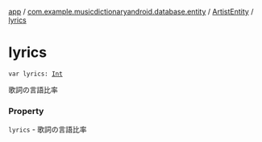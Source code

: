 [app](../../index.md) / [com.example.musicdictionaryandroid.database.entity](../index.md) / [ArtistEntity](index.md) / [lyrics](./lyrics.md)

# lyrics

`var lyrics: `[`Int`](https://kotlinlang.org/api/latest/jvm/stdlib/kotlin/-int/index.html)

歌詞の言語比率

### Property

`lyrics` - 歌詞の言語比率